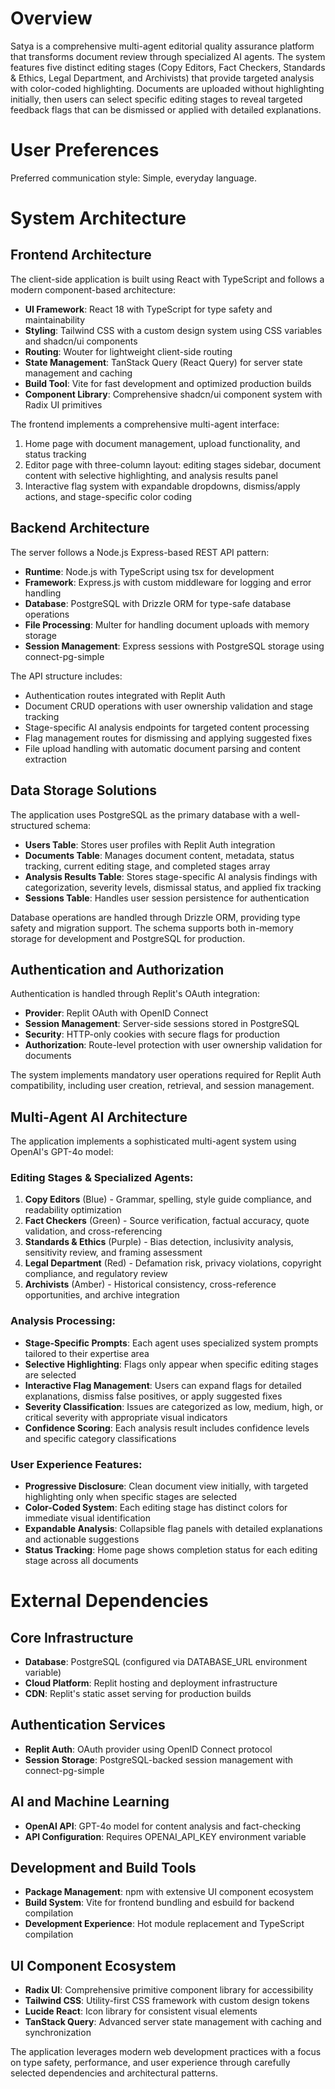 # Overview

Satya is a comprehensive multi-agent editorial quality assurance platform that transforms document review through specialized AI agents. The system features five distinct editing stages (Copy Editors, Fact Checkers, Standards & Ethics, Legal Department, and Archivists) that provide targeted analysis with color-coded highlighting. Documents are uploaded without highlighting initially, then users can select specific editing stages to reveal targeted feedback flags that can be dismissed or applied with detailed explanations.

# User Preferences

Preferred communication style: Simple, everyday language.

# System Architecture

## Frontend Architecture
The client-side application is built using React with TypeScript and follows a modern component-based architecture:

- **UI Framework**: React 18 with TypeScript for type safety and maintainability
- **Styling**: Tailwind CSS with a custom design system using CSS variables and shadcn/ui components
- **Routing**: Wouter for lightweight client-side routing
- **State Management**: TanStack Query (React Query) for server state management and caching
- **Build Tool**: Vite for fast development and optimized production builds
- **Component Library**: Comprehensive shadcn/ui component system with Radix UI primitives

The frontend implements a comprehensive multi-agent interface:
1. Home page with document management, upload functionality, and status tracking
2. Editor page with three-column layout: editing stages sidebar, document content with selective highlighting, and analysis results panel
3. Interactive flag system with expandable dropdowns, dismiss/apply actions, and stage-specific color coding

## Backend Architecture
The server follows a Node.js Express-based REST API pattern:

- **Runtime**: Node.js with TypeScript using tsx for development
- **Framework**: Express.js with custom middleware for logging and error handling
- **Database**: PostgreSQL with Drizzle ORM for type-safe database operations
- **File Processing**: Multer for handling document uploads with memory storage
- **Session Management**: Express sessions with PostgreSQL storage using connect-pg-simple

The API structure includes:
- Authentication routes integrated with Replit Auth
- Document CRUD operations with user ownership validation and stage tracking
- Stage-specific AI analysis endpoints for targeted content processing
- Flag management routes for dismissing and applying suggested fixes
- File upload handling with automatic document parsing and content extraction

## Data Storage Solutions
The application uses PostgreSQL as the primary database with a well-structured schema:

- **Users Table**: Stores user profiles with Replit Auth integration
- **Documents Table**: Manages document content, metadata, status tracking, current editing stage, and completed stages array
- **Analysis Results Table**: Stores stage-specific AI analysis findings with categorization, severity levels, dismissal status, and applied fix tracking
- **Sessions Table**: Handles user session persistence for authentication

Database operations are handled through Drizzle ORM, providing type safety and migration support. The schema supports both in-memory storage for development and PostgreSQL for production.

## Authentication and Authorization
Authentication is handled through Replit's OAuth integration:

- **Provider**: Replit OAuth with OpenID Connect
- **Session Management**: Server-side sessions stored in PostgreSQL
- **Security**: HTTP-only cookies with secure flags for production
- **Authorization**: Route-level protection with user ownership validation for documents

The system implements mandatory user operations required for Replit Auth compatibility, including user creation, retrieval, and session management.

## Multi-Agent AI Architecture
The application implements a sophisticated multi-agent system using OpenAI's GPT-4o model:

### Editing Stages & Specialized Agents:
1. **Copy Editors** (Blue) - Grammar, spelling, style guide compliance, and readability optimization
2. **Fact Checkers** (Green) - Source verification, factual accuracy, quote validation, and cross-referencing
3. **Standards & Ethics** (Purple) - Bias detection, inclusivity analysis, sensitivity review, and framing assessment
4. **Legal Department** (Red) - Defamation risk, privacy violations, copyright compliance, and regulatory review
5. **Archivists** (Amber) - Historical consistency, cross-reference opportunities, and archive integration

### Analysis Processing:
- **Stage-Specific Prompts**: Each agent uses specialized system prompts tailored to their expertise area
- **Selective Highlighting**: Flags only appear when specific editing stages are selected
- **Interactive Flag Management**: Users can expand flags for detailed explanations, dismiss false positives, or apply suggested fixes
- **Severity Classification**: Issues are categorized as low, medium, high, or critical severity with appropriate visual indicators
- **Confidence Scoring**: Each analysis result includes confidence levels and specific category classifications

### User Experience Features:
- **Progressive Disclosure**: Clean document view initially, with targeted highlighting only when specific stages are selected
- **Color-Coded System**: Each editing stage has distinct colors for immediate visual identification
- **Expandable Analysis**: Collapsible flag panels with detailed explanations and actionable suggestions
- **Status Tracking**: Home page shows completion status for each editing stage across all documents

# External Dependencies

## Core Infrastructure
- **Database**: PostgreSQL (configured via DATABASE_URL environment variable)
- **Cloud Platform**: Replit hosting and deployment infrastructure
- **CDN**: Replit's static asset serving for production builds

## Authentication Services
- **Replit Auth**: OAuth provider using OpenID Connect protocol
- **Session Storage**: PostgreSQL-backed session management with connect-pg-simple

## AI and Machine Learning
- **OpenAI API**: GPT-4o model for content analysis and fact-checking
- **API Configuration**: Requires OPENAI_API_KEY environment variable

## Development and Build Tools
- **Package Management**: npm with extensive UI component ecosystem
- **Build System**: Vite for frontend bundling and esbuild for backend compilation
- **Development Experience**: Hot module replacement and TypeScript compilation

## UI Component Ecosystem
- **Radix UI**: Comprehensive primitive component library for accessibility
- **Tailwind CSS**: Utility-first CSS framework with custom design tokens
- **Lucide React**: Icon library for consistent visual elements
- **TanStack Query**: Advanced server state management with caching and synchronization

The application leverages modern web development practices with a focus on type safety, performance, and user experience through carefully selected dependencies and architectural patterns.